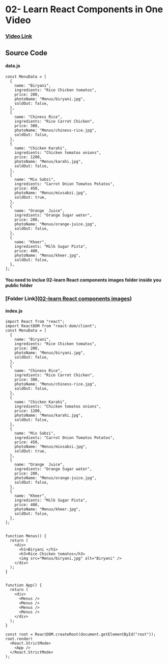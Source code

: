 # 02- Learn  React Components in One Video
### [Video Link](https://www.youtube.com/watch?v=CTSybII5FJw)
## Source Code
#### data.js
```
const MenuData = [
  {
    name: "Biryani",
    ingredients: "Rice Chicken tomatos",
    price: 200,
    photoName: "Menus/biryani.jpg",
    soldOut: false,
  },
  {
    name: "Chiness Rice",
    ingredients: "Rice Carrot Chicken",
    price: 300,
    photoName: "Menus/chiness-rice.jpg",
    soldOut: false,
  },
  {
    name: "Chicken Karahi",
    ingredients: "Chicken tomatos onions",
    price: 1200,
    photoName: "Menus/karahi.jpg",
    soldOut: false,
  },
  {
    name: "Mix Sabzi",
    ingredients: "Carrot Onion Tomatos Potatos",
    price: 450,
    photoName: "Menus/mixsabzi.jpg",
    soldOut: true,
  },
  {
    name: "Orange  Juice",
    ingredients: "Orange Sugar water",
    price: 200,
    photoName: "Menus/orange-juice.jpg",
    soldOut: false,
  },
  {
    name: "Kheer",
    ingredients: "Milk Sugar Pista",
    price: 400,
    photoName: "Menus/kheer.jpg",
    soldOut: false,
  },
];
```



#### You need to inclue 02-learn React components images folder inside you public folder
### [Folder Link]([02-learn React components images](https://github.com/HamzahSikandar/React_Zero_to_Hero_Series/tree/main/02-learn%20React%20components%20images))
#### index.js
```
import React from "react";
import ReactDOM from "react-dom/client";
const MenuData = [
  {
    name: "Biryani",
    ingredients: "Rice Chicken tomatos",
    price: 200,
    photoName: "Menus/biryani.jpg",
    soldOut: false,
  },
  {
    name: "Chiness Rice",
    ingredients: "Rice Carrot Chicken",
    price: 300,
    photoName: "Menus/chiness-rice.jpg",
    soldOut: false,
  },
  {
    name: "Chicken Karahi",
    ingredients: "Chicken tomatos onions",
    price: 1200,
    photoName: "Menus/karahi.jpg",
    soldOut: false,
  },
  {
    name: "Mix Sabzi",
    ingredients: "Carrot Onion Tomatos Potatos",
    price: 450,
    photoName: "Menus/mixsabzi.jpg",
    soldOut: true,
  },
  {
    name: "Orange  Juice",
    ingredients: "Orange Sugar water",
    price: 200,
    photoName: "Menus/orange-juice.jpg",
    soldOut: false,
  },
  {
    name: "Kheer",
    ingredients: "Milk Sugar Pista",
    price: 400,
    photoName: "Menus/kheer.jpg",
    soldOut: false,
  },
];


function Menus() {
  return (
    <div>
      <h1>Biryani </h1>
      <h3>Rice Chicken tomatos</h3>
      <img src="Menus/biryani.jpg" alt="Biryani" />
    </div>
  );
}


function App() {
  return (
    <div>
      <Menus />
      <Menus />
      <Menus />
      <Menus />
    </div>
  );
}

const root = ReactDOM.createRoot(document.getElementById("root"));
root.render(
  <React.StrictMode>
    <App />
  </React.StrictMode>
);








